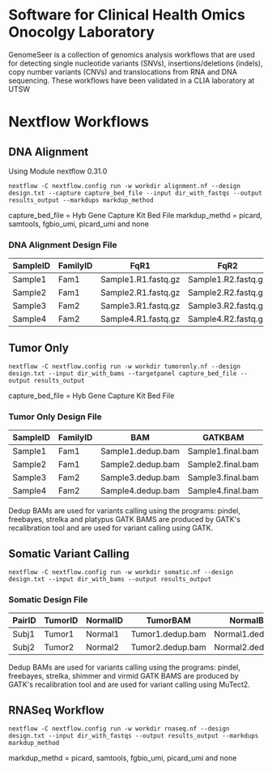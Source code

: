 # Software for Clinical Health Omics Onocolgy Laboratory
GenomeSeer is a collection of genomics analysis workflows that are used for detecting single nucleotide variants (SNVs), insertions/deletions (indels), copy number variants (CNVs) and translocations from RNA and DNA sequencing.  These workflows have been validated in a CLIA laboratory at UTSW

# Nextflow Workflows

## DNA Alignment

Using Module nextflow 0.31.0

```
nextflow -C nextflow.config run -w workdir alignment.nf --design design.txt --capture capture_bed_file --input dir_with_fastqs --output results_output --markdups markdup_method
```
capture_bed_file = Hyb Gene Capture Kit Bed File
markdup_methd = picard, samtools, fgbio_umi, picard_umi and none

### DNA Alignment Design File 

| SampleID | FamilyID | FqR1 | FqR2 |
|---|---|---|---|
| Sample1 | Fam1 | Sample1.R1.fastq.gz | Sample1.R2.fastq.gz |
| Sample2 | Fam1 | Sample2.R1.fastq.gz | Sample2.R2.fastq.gz |
| Sample3 | Fam2 | Sample3.R1.fastq.gz | Sample3.R2.fastq.gz |
| Sample4 | Fam2 | Sample4.R1.fastq.gz | Sample4.R2.fastq.gz |

## Tumor Only 

```
nextflow -C nextflow.config run -w workdir tumoronly.nf --design design.txt --input dir_with_bams --targetpanel capture_bed_file --output results_output
```
capture_bed_file = Hyb Gene Capture Kit Bed File

### Tumor Only Design File
| SampleID | FamilyID | BAM | GATKBAM |
|---|---|---|---|
| Sample1 | Fam1 | Sample1.dedup.bam | Sample1.final.bam |
| Sample2 | Fam1 | Sample2.dedup.bam | Sample2.final.bam |
| Sample3 | Fam2 | Sample3.dedup.bam | Sample3.final.bam |
| Sample4 | Fam2 | Sample4.dedup.bam | Sample4.final.bam |

Dedup BAMs are used for variants calling using the programs: pindel, freebayes, strelka and platypus
GATK BAMS are produced by GATK's recalibration tool and are used for variant calling using GATK.


## Somatic Variant Calling

```
nextflow -C nextflow.config run -w workdir somatic.nf --design design.txt --input dir_with_bams --output results_output
```
### Somatic Design File

| PairID | TumorID | NormalID | TumorBAM | NormalBAM | TumorGATKBAM | NormalGATKBAM |
|---|---|---|---|---|---|---|
| Subj1 | Tumor1 | Normal1 | Tumor1.dedup.bam | Normal1.dedup.bam | Tumor1.final.bam | Normal1.final.bam |
| Subj2 | Tumor2 | Normal2 | Tumor2.dedup.bam | Normal2.dedup.bam | Tumor2.final.bam | Normal2.final.bam |

Dedup BAMs are used for variants calling using the programs: pindel, freebayes, strelka, shimmer and virmid
GATK BAMS are produced by GATK's recalibration tool and are used for variant calling using MuTect2.

## RNASeq Workflow

```
nextflow -C nextflow.config run -w workdir rnaseq.nf --design design.txt --input dir_with_fastqs --output results_output --markdups markdup_method
```

markdup_methd = picard, samtools, fgbio_umi, picard_umi and none
